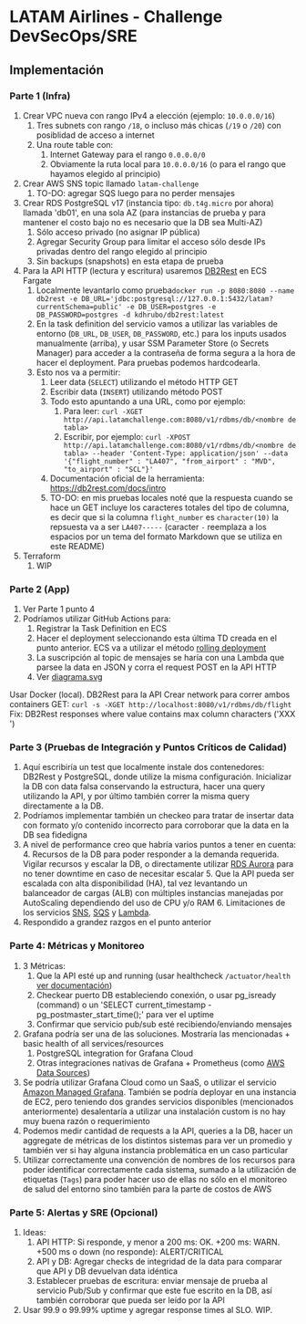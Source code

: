 # LATAM Airlines - Challenge DevSecOps/SRE
## Implementación
### Parte 1 (Infra)
1. Crear VPC nueva con rango IPv4 a elección (ejemplo: `10.0.0.0/16`)
   1. Tres subnets con rango `/18`, o incluso más chicas (`/19` o `/20`) con posiblidad de acceso a internet
   2. Una route table con:
      1. Internet Gateway para el rango `0.0.0.0/0`
      2. Obviamente la ruta local para `10.0.0.0/16` (o para el rango que hayamos elegido al principio)
2. Crear AWS SNS topic llamado `latam-challenge`
   1. TO-DO: agregar SQS luego para no perder mensajes
3. Crear RDS PostgreSQL v17 (instancia tipo: `db.t4g.micro` por ahora) llamada 'db01', en una sola AZ (para instancias de prueba y para mantener el costo bajo no es necesario que la DB sea Multi-AZ)
   1. Sólo acceso privado (no asignar IP pública)
   2. Agregar Security Group para limitar el acceso sólo desde IPs privadas dentro del rango elegido al principio
   3. Sin backups (snapshots) en esta etapa de prueba
4. Para la API HTTP (lectura y escritura) usaremos [DB2Rest](https://db2rest.com/) en ECS Fargate
   1. Localmente levantarlo como prueba`docker run -p 8080:8080 --name db2rest -e DB_URL='jdbc:postgresql://127.0.0.1:5432/latam?currentSchema=public' -e DB_USER=postgres -e DB_PASSWORD=postgres -d kdhrubo/db2rest:latest`
   2. En la task definition del servicio vamos a utilizar las variables de entorno (`DB_URL`, `DB_USER`, `DB_PASSWORD`, etc.) para los inputs usados manualmente (arriba), y usar SSM Parameter Store (o Secrets Manager) para acceder a la contraseña de forma segura a la hora de hacer el deployment. Para pruebas podemos hardcodearla.
   3. Esto nos va a permitir: 
      1. Leer data (`SELECT`) utilizando el método HTTP GET
      2. Escribir data (`INSERT`) utilizando método POST
      3. Todo esto apuntando a una URL, como por ejemplo: 
         1. Para leer: `curl -XGET http://api.latamchallenge.com:8080/v1/rdbms/db/<nombre de tabla>`
         2. Escribir, por ejemplo: `curl -XPOST http://api.latamchallenge.com:8080/v1/rdbms/db/<nombre de tabla> --header 'Content-Type: application/json' --data '{"flight_number" : "LA407", "from_airport" : "MVD", "to_airport" : "SCL"}'`
      4. Documentación oficial de la herramienta: https://db2rest.com/docs/intro
      5. TO-DO: en mis pruebas locales noté que la respuesta cuando se hace un GET incluye los caracteres totales del tipo de columna, es decir que si la columna `flight_number` es `character(10)` la repsuesta va a ser `LA407-----` (caracter `-` reemplaza a los espacios por un tema del formato Markdown que se utiliza en este README)
5. Terraform
   1. WIP


### Parte 2 (App)
1. Ver Parte 1 punto 4
2. Podríamos utilizar GitHub Actions para:
   1. Registrar la Task Definition en ECS
   2. Hacer el deployment seleccionando esta última TD creada en el punto anterior. ECS va a utilizar el método [rolling deployment](https://docs.aws.amazon.com/whitepapers/latest/overview-deployment-options/rolling-deployments.html)
   3. La suscripción al topic de mensajes se haría con una Lambda que parsee la data en JSON y corra el request POST en la API HTTP
   4. Ver [diagrama.svg]()
 
Usar Docker (local). DB2Rest para la API 
Crear network para correr ambos containers
GET: `curl -s -XGET http://localhost:8080/v1/rdbms/db/flight`
Fix: DB2Rest responses where value contains max column characters ('XXX      ') 

### Parte 3 (Pruebas de Integración y Puntos Críticos de Calidad)
1. Aquí escribiría un test que localmente instale dos contenedores: DB2Rest y PostgreSQL, donde utilize la misma configuración. Inicializar la DB con data falsa conservando la estructura, hacer una query utilizando la API, y por último también correr la misma query directamente a la DB. 
2. Podríamos implementar también un checkeo para tratar de insertar data con formato y/o contenido incorrecto para corroborar que la data en la DB sea fidedigna
3. A nivel de performance creo que habría varios puntos a tener en cuenta:
   4. Recursos de la DB para poder responder a la demanda requerida. Vigilar recursos y escalar la DB, o directamente utilizar [RDS Aurora](https://docs.aws.amazon.com/AmazonRDS/latest/AuroraUserGuide/CHAP_AuroraOverview.html#aurora-rds-comparison) para no tener downtime en caso de necesitar escalar
   5. Que la API pueda ser escalada con alta disponibilidad (HA), tal vez levantando un balanceador de cargas (ALB) con múltiples instancias manejadas por AutoScaling dependiendo del uso de CPU y/o RAM
   6. Limitaciones de los servicios [SNS](https://docs.aws.amazon.com/general/latest/gr/sns.html), [SQS](https://docs.aws.amazon.com/general/latest/gr/sqs-service.html) y [Lambda](https://docs.aws.amazon.com/general/latest/gr/lambda-service.html).
4. Respondido a grandez razgos en el punto anterior

### Parte 4: Métricas y Monitoreo
1. 3 Métricas:
   1. Que la API esté up and running (usar healthcheck `/actuator/health` [ver documentación](https://db2rest.com/docs/run-db2rest-on-docker#verify-db2rest-installation))
   2. Checkear puerto DB estableciendo conexión, o usar pg_isready (command) o un 'SELECT current_timestamp - pg_postmaster_start_time();' para ver el uptime
   3. Confirmar que servicio pub/sub esté recibiendo/enviando mensajes
2. Grafana podría ser una de las soluciones. Mostraría las mencionadas + basic health of all services/resources
   1. PostgreSQL integration for Grafana Cloud
   2. Otras integraciones nativas de Grafana + Prometheus (como [AWS Data Sources](https://grafana.com/grafana/plugins/aws-datasource-provisioner-app/?tab=overview))
3. Se podría utilizar Grafana Cloud como un SaaS, o utilizar el servicio [Amazon Managed Grafana](https://aws.amazon.com/grafana/). También se podría deployar en una instancia de EC2, pero teniendo dos grandes servicios disponibles (mencionados anteriormente) desalentaría a utilizar una instalación custom is no hay muy buena razón o requerimiento
4. Podemos medir cantidad de requests a la API, queries a la DB, hacer un aggregate de métricas de los distintos sistemas para ver un promedio y también ver si hay alguna instancia problemática en un caso particular
5. Utilizar correctamente una convención de nombres de los recursos para poder identificar correctamente cada sistema, sumado a la utilización de etiquetas (`Tags`) para poder hacer uso de ellas no sólo en el monitoreo de salud del entorno sino también para la parte de costos de AWS

### Parte 5: Alertas y SRE (Opcional)
1. Ideas:
   1. API HTTP: Si responde, y menor a 200 ms: OK. +200 ms: WARN. +500 ms o down (no responde): ALERT/CRITICAL 
   2. API y DB: Agregar checks de integridad de la data para comparar que API y DB devuelvan data idéntica
   3. Establecer pruebas de escritura: enviar mensaje de prueba al servicio Pub/Sub y confirmar que este fue escrito en la DB, así también corroborar que pueda ser leído por la API 
2. Usar 99.9 o 99.99% uptime y agregar response times al SLO. WIP.